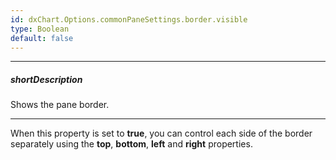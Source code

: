 ```yaml
---
id: dxChart.Options.commonPaneSettings.border.visible
type: Boolean
default: false
---
```

---
##### shortDescription
Shows the pane border.

---
When this property is set to **true**, you can control each side of the border separately using the **top**, **bottom**, **left** and **right** properties.